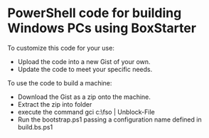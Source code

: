 # PowerShell code for building Windows PCs using BoxStarter

To customize this code for your use:

* Upload the code into a new Gist of your own.
* Update the code to meet your specific needs.

To use the code to build a machine:

* Download the Gist as a zip onto the machine.
* Extract the zip into folder
* execute the command gci c:\fso | Unblock-File
* Run the bootstrap.ps1 passing a configuration name defined in build.bs.ps1
